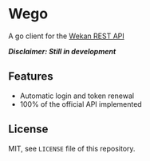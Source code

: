 # Wego
A go client for the [Wekan REST API](https://wekan.github.io/api/v5.13/#wekan-rest-api)  

***Disclaimer: Still in development***

## Features
- Automatic login and token renewal
- 100% of the official API implemented

## License
MIT, see `LICENSE` file of this repository.

